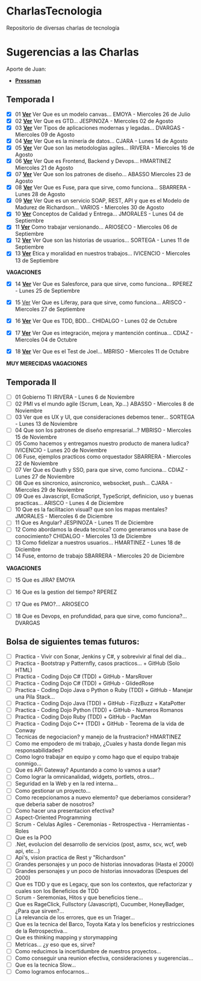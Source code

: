 # CharlasTecnologia
Repositorio de diversas charlas de tecnología

# Sugerencias a las Charlas
Aporte de Juan:
- [**Pressman**](http://cotana.informatica.edu.bo/downloads/ld-Ingenieria.de.software.enfoque.practico.7ed.Pressman.PDF)


## Temporada I

- [x] 01	**[Ver](https://github.com/silverfox78/CharlasTecnologia/tree/master/Temporada_S01/S01_01_Modelo_Canvas%20-%20EMOYA)** Ver Que es un modelo canvas…	EMOYA	-	Miercoles 26 de Julio
- [x] 02	**[Ver](https://github.com/silverfox78/CharlasTecnologia/tree/master/Temporada_S01/S01_02_GTD%20-%20JESPINOZA)** Ver Que es GTD…	JESPINOZA	-	Miercoles 02 de Agosto
- [x] 03	**[Ver](https://github.com/silverfox78/CharlasTecnologia/tree/master/Temporada_S01/S01_03_Aplicaciones%20modernas%20y%20legadas%20-%20DVARGAS)** Ver Tipos de aplicaciones modernas y legadas…	DVARGAS	-	Miercoles 09 de Agosto
- [x] 04	**[Ver](https://github.com/silverfox78/CharlasTecnologia/tree/master/Temporada_S01/S01_04_Mineria_Datos%20-%20CJARA)** Ver Que es la minería de datos…	CJARA	-	Lunes 14 de Agosto
- [x] 05	**[Ver](https://github.com/silverfox78/CharlasTecnologia/tree/master/Temporada_S01/S01_05_Metodologias_Agiles%20-%20IRIVERA)** Ver Que son las metodologías agiles…	IRIVERA	-	Miercoles 16 de Agosto
- [x] 06	**[Ver](https://github.com/silverfox78/CharlasTecnologia/tree/master/Temporada_S01/S01_06_Frontend_Backend_y_Devops%20-%20HMARTINEZ)** Ver Que es Frontend, Backend y Devops…	HMARTINEZ	Miercoles 21 de Agosto
- [x] 07	**[Ver](https://github.com/silverfox78/CharlasTecnologia/tree/master/Temporada_S01/S01_07_Patrones_de_Diseño%20-%20ABASSO)** Ver Que son los patrones de diseño…	ABASSO	Miercoles 23 de Agosto
- [x] 08	**[Ver](https://github.com/silverfox78/CharlasTecnologia/tree/master/Temporada_S01/S01_08_Fuse%20-%20SBARRERA)** Ver Que es Fuse, para que sirve, como funciona…	SBARRERA	-	Lunes 28 de Agosto
- [x] 09	**[Ver](https://github.com/silverfox78/CharlasTecnologia/tree/master/Temporada_S01/S01_09_Soap_Rest_Api_Richardson%20-%20CIBACACHE)** Ver Que es un servicio SOAP, REST, API y que es el Modelo de Madurez de Richardson… 	VARIOS	-	Miercoles 30 de Agosto
- [x] 10	**[Ver](https://github.com/silverfox78/CharlasTecnologia/tree/master/Temporada_S01/S01_10_Conceptos_de_Calidad_y_Entrega%20-%20JMORALES)** Conceptos de Calidad y Entrega...	JMORALES	-	Lunes 04 de Septiembre
- [X] 11	**[Ver](https://github.com/silverfox78/CharlasTecnologia/tree/master/Temporada_S01/S01_11_Trabajo_Versionado%20-%20ARIOSECO)** Como trabajar versionando...	ARIOSECO	-	Miercoles 06 de Septiembre
- [X] 12	**[Ver](https://github.com/silverfox78/CharlasTecnologia/tree/master/Temporada_S01/S01_12_Historias_de_Usuario%20-%20SORTEGA)** Ver Que son las historias de usuarios…	SORTEGA		-	Lunes 11 de Septiembre
- [X] 13	**[Ver](https://github.com/silverfox78/CharlasTecnologia/tree/master/Temporada_S01/S01_13_Etica_y_Moral%20IVICENCIO)** Etica y moralidad en nuestros trabajos...	IVICENCIO	-	Miercoles 13 de Septiembre

**VAGACIONES**

- [X] 14	**[Ver](https://github.com/silverfox78/CharlasTecnologia/tree/master/Temporada_S01/S01_14_Salesforce%20-%20RPEREZ)** Ver Que es Salesforce, para que sirve, como funciona…	RPEREZ	-	Lunes 25 de Septiembre
- [X] 15	[Ver](https://github.com/silverfox78/CharlasTecnologia) Ver Que es Liferay, para que sirve, como funciona…	ARISCO	-	Miercoles 27 de Septiembre
- [X] 16	**[Ver](https://github.com/silverfox78/CharlasTecnologia/tree/master/Temporada_S01/S01_16_TDD_y_BDD%20-%20CHIDALGO)** Ver Que es TDD, BDD…	CHIDALGO	-	Lunes 02 de Octubre
- [X] 17	**[Ver](https://github.com/silverfox78/CharlasTecnologia/tree/master/Temporada_S01/S01_17_Ver_Que_es_integracion_mejora_y_mantencion_continua%20-%20CDIAZ)** Ver Que es integración, mejora y mantención continua…	CDIAZ	-	Miercoles 04 de Octubre
- [X] 18	**[Ver](https://github.com/silverfox78/CharlasTecnologia/tree/master/Temporada_S01/S01_18_Test_de_Joel%20-%20MBRISO)** Ver Que es el Test de Joel…	MBRISO	-	Miercoles 11 de Octubre


**MUY MERECIDAS VAGACIONES**


## Temporada II

- [ ] 01	Gobierno TI	IRIVERA	-	Lunes 6 de Noviembre
- [ ] 02	PMI vs el mundo agile (Scrum, Lean, Xp...)	ABASSO	-	Miercoles 8 de Noviembre
- [ ] 03	Ver que es UX y UI, que consideraciones debemos tener...	SORTEGA	-	Lunes 13 de Noviembre
- [ ] 04	Que son los patrones de diseño empresarial...?	MBRISO	-	Miercoles 15 de Noviembre
- [ ] 05	Como hacemos y entregamos nuestro producto de manera ludica?	IVICENCIO	-	Lunes 20 de Noviembre
- [ ] 06	Fuse, ejemplos practicos como orquestador	SBARRERA	-	Miercoles 22 de Noviembre
- [ ] 07	Ver Que es Oauth y SSO, para que sirve, como funciona…	CDIAZ	-	Lunes 27 de Noviembre
- [ ] 08	Que es sincronico, asincronico, websocket, push...	CJARA	-	Miercoles 29 de Noviembre
- [ ] 09	Que es Javascript, EcmaScript, TypeScript, definicion, uso y buenas practicas...	ARISCO	-	Lunes 4 de Diciembre
- [ ] 10	Que es la facilitacion visual? que son los mapas mentales?	JMORALES	-	Miercoles 6 de Diciembre
- [ ] 11	Que es Angular?	JESPINOZA	-	Lunes 11 de Diciembre
- [ ] 12	Como abordamos la deuda tecnica? como generamos una base de conocimiento?	CHIDALGO	-	Miercoles 13 de Diciembre
- [ ] 13	Como fidelizar a nuestros usuarios...	HMARTINEZ	-	Lunes 18 de Diciembre
- [ ] 14	Fuse, entorno de trabajo	SBARRERA	-	Miercoles 20 de Diciembre

**VAGACIONES**

- [ ] 15	Que es JIRA?	EMOYA
- [ ] 16	Que es la gestion del tiempo?	RPEREZ
- [ ] 17	Que es PMO?...	ARIOSECO
- [ ] 18	Que es Devops, en profundidad, para que sirve, como funciona?...	DVARGAS



## Bolsa de siguientes temas futuros:
- [ ] Practica - Vivir con Sonar, Jenkins y C#, y sobrevivir al final del dia...
- [ ] Practica - Bootstrap y Patternfly, casos practicos... + GitHub (Solo HTML)
- [ ] Practica - Coding Dojo C# (TDD) + GitHub - MarsRover
- [ ] Practica - Coding Dojo C# (TDD) + GitHub - GlidedRose
- [ ] Practica - Coding Dojo Java o Python o Ruby (TDD) + GitHub - Manejar una Pila Stack...
- [ ] Practica - Coding Dojo Java (TDD) + GitHub - FizzBuzz + KataPotter
- [ ] Practica - Coding Dojo Python (TDD) + GitHub - Numeros Romanos
- [ ] Practica - Coding Dojo Ruby (TDD) + GitHub - PacMan
- [ ] Practica - Coding Dojo C++ (TDD) + GitHub - Teorema de la vida de Conway
- [ ] Tecnicas de negociacion? y manejo de la frustracion?	HMARTINEZ
- [ ] Como me empodero de mi trabajo, ¿Cuales y hasta donde llegan mis responsabilidades?
- [ ] Como logro trabajar en equipo y como hago que el equipo trabaje conmigo...
- [ ] Que es API Gateway? Apuntando a como lo vamos a usar?
- [ ] Como lograr la omnicanalidad, widgets, portlets, otros...
- [ ] Seguridad en la Web y en la red interna...
- [ ] Como gestionar un proyecto...
- [ ] Como recepcionamos a nuevo elemento? que deberiamos considerar? que deberia saber de nosotros?
- [ ] Como hacer una presentacion efectiva?
- [ ] Aspect-Oriented Programming
- [ ] Scrum - Celulas Agiles - Ceremonias - Retrospectiva - Herramientas - Roles
- [ ] Que es la POO
- [ ] .Net, evolucion del desarrollo de servicios (post, asmx, scv, wcf, web api, etc...)
- [ ] Api's, vision practica de Rest y "Richardson"
- [ ] Grandes personajes y un poco de historias innovadoras (Hasta el 2000)
- [ ] Grandes personajes y un poco de historias innovadoras (Despues del 2000)
- [ ] Que es TDD y que es Legacy, que son los contextos, que refactorizar y cuales son los Beneficios de TDD
- [ ] Scrum - Seremonias, Hitos y que beneficios tiene...
- [ ] Que es RageClick, Fullsctory (Javascript), Cucumber, HoneyBadger, ¿Para que sirven?...
- [ ] La relevancia de los errores, que es un Triager...
- [ ] Que es la tecnica del Barco, Toyota Kata y los beneficios y restricciones de la Retrospectiva...
- [ ] Que es thinking mapping y storymapping
- [ ] Metricas... ¿y eso que es, sirve?
- [ ] Como reducimos la incertidumbre de nuestros proyectos...
- [ ] Como conseguir una reunion efectiva, consideraciones y sugerencias...
- [ ] Que es la tecnica Slow...
- [ ] Como logramos enfocarnos...